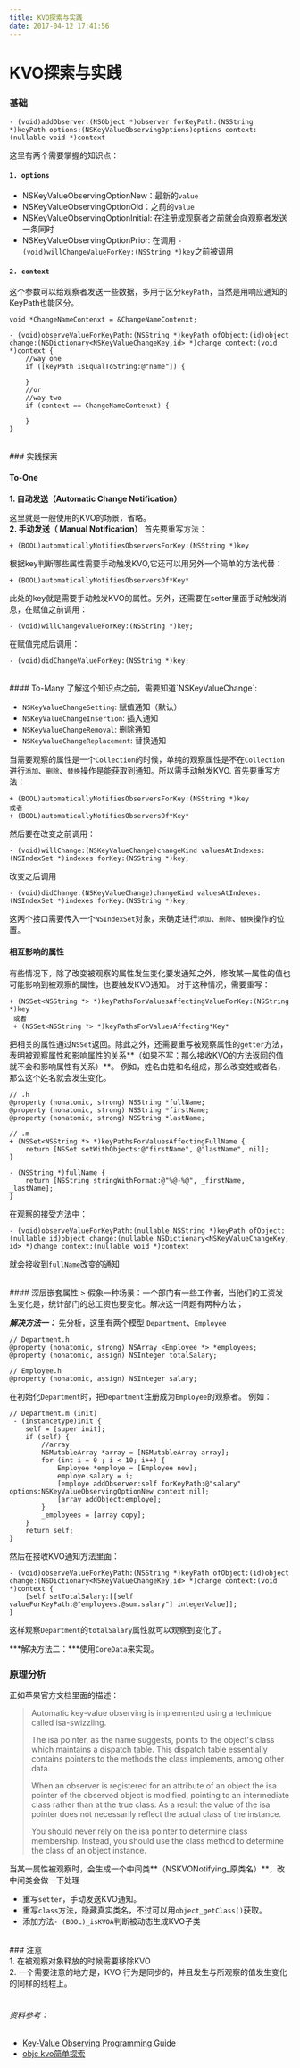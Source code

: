 ```yaml
---
title: KVO探索与实践
date: 2017-04-12 17:41:56
---
```

# KVO探索与实践

###	基础

```objc
- (void)addObserver:(NSObject *)observer forKeyPath:(NSString *)keyPath options:(NSKeyValueObservingOptions)options context:(nullable void *)context
```
这里有两个需要掌握的知识点：
#### `1. options`
* NSKeyValueObservingOptionNew：最新的`value`
* NSKeyValueObservingOptionOld：之前的`value`
* NSKeyValueObservingOptionInitial: 在注册成观察者之前就会向观察者发送一条同时
* NSKeyValueObservingOptionPrior: 在调用
`- (void)willChangeValueForKey:(NSString *)key`之前被调用

#### `2. context`
这个参数可以给观察者发送一些数据，多用于区分`keyPath`，当然是用响应通知的KeyPath也能区分。

```objc
void *ChangeNameContenxt = &ChangeNameContenxt;

- (void)observeValueForKeyPath:(NSString *)keyPath ofObject:(id)object change:(NSDictionary<NSKeyValueChangeKey,id> *)change context:(void *)context {
    //way one
    if ([keyPath isEqualToString:@"name"]) {
        
    }
    //or
    //way two
    if (context == ChangeNameContenxt) {
        
    }
}
```

<br>
### 实践探索

#### To-One

**1. 自动发送（Automatic Change Notification）**

这里就是一般使用的KVO的场景，省略。
<br>
**2. 手动发送（ Manual Notification）**
首先要重写方法：

```objc
+ (BOOL)automaticallyNotifiesObserversForKey:(NSString *)key
```
根据key判断哪些属性需要手动触发KVO,它还可以用另外一个简单的方法代替：

```objc
+ (BOOL)automaticallyNotifiesObserversOf*Key*
```
此处的key就是需要手动触发KVO的属性。另外，还需要在setter里面手动触发消息，在赋值之前调用：

```objc
- (void)willChangeValueForKey:(NSString *)key;
```

在赋值完成后调用：

```objc
- (void)didChangeValueForKey:(NSString *)key;
```
<br>
#### To-Many
了解这个知识点之前，需要知道`NSKeyValueChange`:

* `NSKeyValueChangeSetting`: 赋值通知（默认）
* `NSKeyValueChangeInsertion`: 插入通知
* `NSKeyValueChangeRemoval`: 删除通知
* `NSKeyValueChangeReplacement`: 替换通知

当需要观察的属性是一个`Collection`的时候，单纯的观察属性是不在`Collection`进行`添加`、`删除`、`替换`操作是能获取到通知。所以需手动触发KVO.
首先要重写方法：

```objc
+ (BOOL)automaticallyNotifiesObserversForKey:(NSString *)key
或者
+ (BOOL)automaticallyNotifiesObserversOf*Key*
```
然后要在改变之前调用：

```objc
- (void)willChange:(NSKeyValueChange)changeKind valuesAtIndexes:(NSIndexSet *)indexes forKey:(NSString *)key;
```
改变之后调用

```objc
- (void)didChange:(NSKeyValueChange)changeKind valuesAtIndexes:(NSIndexSet *)indexes forKey:(NSString *)key;
```
这两个接口需要传入一个`NSIndexSet`对象，来确定进行`添加`、`删除`、`替换`操作的位置。
<br>
#### 相互影响的属性
有些情况下，除了改变被观察的属性发生变化要发通知之外，修改某一属性的值也可能影响到被观察的属性，也要触发KVO通知。
对于这种情况，需要重写：

```objc
+ (NSSet<NSString *> *)keyPathsForValuesAffectingValueForKey:(NSString *)key
 或者
 + (NSSet<NSString *> *)keyPathsForValuesAffecting*Key*
```
把相关的属性通过`NSSet`返回。除此之外，还需要重写被观察属性的`getter`方法，表明被观察属性和影响属性的关系**（如果不写：那么接收KVO的方法返回的值就不会和影响属性有关系）**。
例如，姓名由姓和名组成，那么改变姓或者名，那么这个姓名就会发生变化。

```objc
// .h
@property (nonatomic, strong) NSString *fullName;
@property (nonatomic, strong) NSString *firstName;
@property (nonatomic, strong) NSString *lastName;

// .m
+ (NSSet<NSString *> *)keyPathsForValuesAffectingFullName {
    return [NSSet setWithObjects:@"firstName", @"lastName", nil];
}

- (NSString *)fullName {
    return [NSString stringWithFormat:@"%@-%@", _firstName, _lastName];
}
```

在观察的接受方法中：

```objc
- (void)observeValueForKeyPath:(nullable NSString *)keyPath ofObject:(nullable id)object change:(nullable NSDictionary<NSKeyValueChangeKey, id> *)change context:(nullable void *)context
```
就会接收到`fullName`改变的通知

<br>
#### 深层嵌套属性
> 假象一种场景：一个部门有一些工作者，当他们的工资发生变化是，统计部门的总工资也要变化。解决这一问题有两种方法；

***解决方法一：*** 先分析，这里有两个模型 `Department`、`Employee`

```objc
// Department.h
@property (nonatomic, strong) NSArray <Employee *> *employees;
@property (nonatomic, assign) NSInteger totalSalary;
```


```
// Employee.h
@property (nonatomic, assign) NSInteger salary;
```

在初始化`Department`时，把`Department`注册成为`Employee`的观察者。
例如：

```objc
// Department.m (init)
 - (instancetype)init {
    self = [super init];
    if (self) {
        //array
        NSMutableArray *array = [NSMutableArray array];
        for (int i = 0 ; i < 10; i++) {
            Employee *employe = [Employee new];
            employe.salary = i;
            [employe addObserver:self forKeyPath:@"salary" options:NSKeyValueObservingOptionNew context:nil];
            [array addObject:employe];
        }
        _employees = [array copy];
    }
    return self;
}
```

然后在接收KVO通知方法里面：

```obj-c
- (void)observeValueForKeyPath:(NSString *)keyPath ofObject:(id)object change:(NSDictionary<NSKeyValueChangeKey,id> *)change context:(void *)context {
    [self setTotalSalary:[[self valueForKeyPath:@"employees.@sum.salary"] integerValue]];
}
```
这样观察`Department`的`totalSalary`属性就可以观察到变化了。

***解决方法二：***使用`CoreData`来实现。
<br>
### 原理分析
正如苹果官方文档里面的描述：

>Automatic key-value observing is implemented using a technique called isa-swizzling.
>
>The isa pointer, as the name suggests, points to the object's class which maintains a dispatch table. This dispatch table essentially contains pointers to the methods the class implements, among other data.
>
>When an observer is registered for an attribute of an object the isa pointer of the observed object is modified, pointing to an intermediate class rather than at the true class. As a result the value of the isa pointer does not necessarily reflect the actual class of the instance.
>
>You should never rely on the isa pointer to determine class membership. Instead, you should use the class method to determine the class of an object instance.

当某一属性被观察时，会生成一个中间类**（NSKVONotifying_原类名）**，改中间类会做一下处理

* 重写`setter`，手动发送KVO通知。
* 重写`class`方法，隐藏真实类名，不过可以用`object_getClass()`获取。
* 添加方法`- (BOOL)_isKVOA`判断被动态生成KVO子类

<br>
### 注意
<div class="tip">
	<div>1. 在被观察对象释放的时候需要移除KVO</div>
	<div>2. 一个需要注意的地方是，KVO 行为是同步的，并且发生与所观察的值发生变化的同样的线程上。</div>
</div>

<br>

######  资料参考：
 * [Key-Value Observing Programming Guide](https://developer.apple.com/library/content/documentation/Cocoa/Conceptual/KeyValueObserving/KeyValueObserving.html#//apple_ref/doc/uid/10000177-BCICJDHA)
 * [objc kvo简单探索](http://blog.sunnyxx.com/2014/03/09/objc_kvo_secret/)
	

